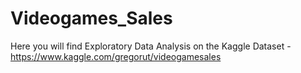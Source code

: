 # Videogames_Sales

Here you will find Exploratory Data Analysis on the Kaggle Dataset - https://www.kaggle.com/gregorut/videogamesales
